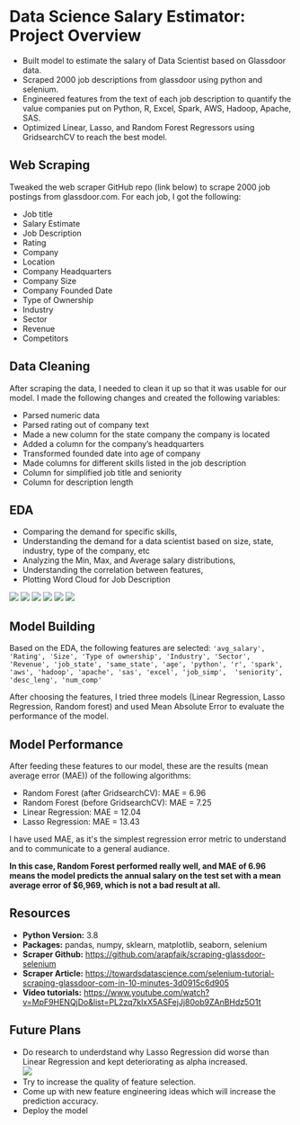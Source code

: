 # Data Science Salary Estimator: Project Overview

- Built model to estimate the salary of Data Scientist based on Glassdoor data.
- Scraped 2000 job descriptions from glassdoor using python and selenium.
- Engineered features from the text of each job description to quantify the value companies put on Python, R, Excel, Spark, AWS, Hadoop, Apache, SAS.
- Optimized Linear, Lasso, and Random Forest Regressors using GridsearchCV to reach the best model.

## Web Scraping

Tweaked the web scraper GitHub repo (link below) to scrape 2000 job postings from glassdoor.com. For each job, I got the following:

- Job title
- Salary Estimate
- Job Description
- Rating
- Company
- Location
- Company Headquarters
- Company Size
- Company Founded Date
- Type of Ownership
- Industry
- Sector
- Revenue
- Competitors

## Data Cleaning

After scraping the data, I needed to clean it up so that it was usable for our model. I made the following changes and created the following variables:

- Parsed numeric data
- Parsed rating out of company text
- Made a new column for the state company the company is located
- Added a column for the company’s headquarters
- Transformed founded date into age of company
- Made columns for different skills listed in the job description
- Column for simplified job title and seniority
- Column for description length

## EDA

- Comparing the demand for specific skills,
- Understanding the demand for a data scientist based on size, state, industry, type of the company, etc
- Analyzing the Min, Max, and Average salary distributions,
- Understanding the correlation between features,
- Plotting Word Cloud for Job Description

![](https://github.com/tmargary/glassdoor_salary_prediction/blob/master/assets/graphs/'python'%2C%20'r'.jpg)
![](https://github.com/tmargary/glassdoor_salary_prediction/blob/master/assets/graphs/state.jpg)
![](https://github.com/tmargary/glassdoor_salary_prediction/blob/master/assets/graphs/Min%2C%20Max%2C%20and%20Avg%20salaries.jpg)
![](https://github.com/tmargary/glassdoor_salary_prediction/blob/master/assets/graphs/corr_new.jpg)
![](https://github.com/tmargary/glassdoor_salary_prediction/blob/master/assets/graphs/words.jpg)
![](https://github.com/tmargary/glassdoor_salary_prediction/blob/master/assets/graphs/type.jpg)


## Model Building

Based on the EDA, the following features are selected:
`'avg_salary', 'Rating', 'Size', 'Type of ownership', 'Industry', 'Sector', 'Revenue', 'job_state',
'same_state', 'age', 'python', 'r', 'spark', 'aws', 'hadoop', 'apache', 'sas', 'excel', 'job_simp', 
'seniority', 'desc_leng', 'num_comp'`

After choosing the features, I tried three models (Linear Regression, Lasso Regression, Random forest) and used Mean Absolute Error to evaluate the performance of the model.

## Model Performance

After feeding these features to our model, these are the results (mean average error (MAE)) of the following algorithms:
- Random Forest (after GridsearchCV): MAE = 6.96
- Random Forest (before GridsearchCV): MAE = 7.25
- Linear Regression: MAE = 12.04
- Lasso Regression: MAE = 13.43

I have used MAE, as it's the simplest regression error metric to understand and to communicate to a general audiance.<br/>

**In this case, Random Forest performed really well, and MAE of 6.96 means the model predicts the annual salary on the test set with a mean average error of $6,969, which is not a bad result at all.**

## Resources
- **Python Version:** 3.8<br/>
- **Packages:** pandas, numpy, sklearn, matplotlib, seaborn, selenium<br/>
- **Scraper Github:** https://github.com/arapfaik/scraping-glassdoor-selenium<br/>
- **Scraper Article:** https://towardsdatascience.com/selenium-tutorial-scraping-glassdoor-com-in-10-minutes-3d0915c6d905<br/>
- **Video tutorials:** https://www.youtube.com/watch?v=MpF9HENQjDo&list=PL2zq7klxX5ASFejJj80ob9ZAnBHdz5O1t

## Future Plans
- Do research to underdstand why Lasso Regression did worse than Linear Regression and kept deteriorating as alpha increased.<br/>
![](https://github.com/tmargary/glassdoor_salary_prediction/blob/master/assets/graphs/Lasso.jpg)
- Try to increase the quality of feature selection.
- Come up with new feature engineering ideas which will increase the prediction accuracy.
- Deploy the model
